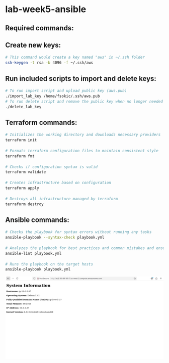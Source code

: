 # lab-week5-ansible

## Required commands:

## Create new keys:

```bash
# This command would create a key named "aws" in ~/.ssh folder
ssh-keygen -t rsa -b 4096 -f ~/.ssh/aws
```



## Run included scripts to import and delete keys:

```bash
# To run import script and upload public key (aws.pub)
./import_lab_key /home/fsokic/.ssh/aws.pub
# To run delete script and remove the public key when no longer needed
./delete_lab_key
```

## Terraform commands:

```bash
# Initializes the working directory and downloads necessary providers
terraform init

# Formats terraform configuration files to maintain consistent style
terraform fmt

# Checks if configuration syntax is valid
terraform validate

# Creates infrastructure based on configuration
terraform apply

# Destroys all infrastructure managed by terraform
terraform destroy
```

## Ansible commands:

```bash
# Checks the playbook for syntax errors without running any tasks
ansible-playbook --syntax-check playbook.yml

# Analyzes the playbook for best practices and common mistakes and ensuring clean code
ansible-lint playbook.yml

# Runs the playbook on the target hosts
ansible-playbook playbook.yml
```

![Rendered HTML Page](./ansible.png)

